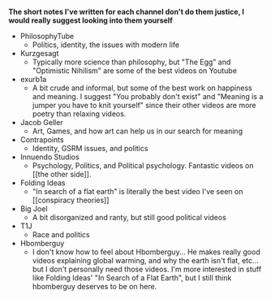 **The short notes I've written for each channel don't do them justice, I would really suggest looking into them yourself**

 - PhilosophyTube
   - Politics, identity, the issues with modern life
 - Kurzgesagt
   - Typically more science than philosophy, but "The Egg" and "Optimistic Nihilism" are some of the best videos on Youtube
 - exurb1a
   - A bit crude and informal, but some of the best work on happiness and meaning. I suggest "You probably don't exist" and "Meaning is a jumper you have to knit yourself" since their other videos are more poetry than relaxing videos.
 - Jacob Geller
   - Art, Games, and how art can help us in our search for meaning
 - Contrapoints
   - Identity, GSRM issues, and politics
 - Innuendo Studios
   - Psychology, Politics, and Political psychology. Fantastic videos on [[the other side]].
 - Folding Ideas
   - "In search of a flat earth" is literally the best video I've seen on [[conspiracy theories]]
 - Big Joel
   - A bit disorganized and ranty, but still good political videos
 - T1J
   - Race and politics
 - Hbomberguy
   - I don't know how to feel about Hbomberguy... He makes really good videos explaining global warming, and why the earth isn't flat, etc... but I don't personally need those videos. I'm more interested in stuff like Folding Ideas' "In Search of a Flat Earth", but I still think hbomberguy deserves to be on here.
